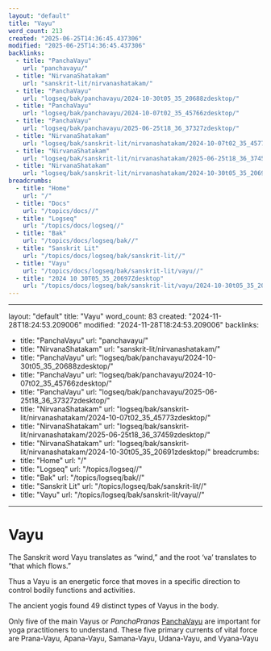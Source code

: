 ```yaml
---
layout: "default"
title: "Vayu"
word_count: 213
created: "2025-06-25T14:36:45.437306"
modified: "2025-06-25T14:36:45.437306"
backlinks:
  - title: "PanchaVayu"
    url: "panchavayu/"
  - title: "NirvanaShatakam"
    url: "sanskrit-lit/nirvanashatakam/"
  - title: "PanchaVayu"
    url: "logseq/bak/panchavayu/2024-10-30t05_35_20688zdesktop/"
  - title: "PanchaVayu"
    url: "logseq/bak/panchavayu/2024-10-07t02_35_45766zdesktop/"
  - title: "PanchaVayu"
    url: "logseq/bak/panchavayu/2025-06-25t18_36_37327zdesktop/"
  - title: "NirvanaShatakam"
    url: "logseq/bak/sanskrit-lit/nirvanashatakam/2024-10-07t02_35_45773zdesktop/"
  - title: "NirvanaShatakam"
    url: "logseq/bak/sanskrit-lit/nirvanashatakam/2025-06-25t18_36_37459zdesktop/"
  - title: "NirvanaShatakam"
    url: "logseq/bak/sanskrit-lit/nirvanashatakam/2024-10-30t05_35_20691zdesktop/"
breadcrumbs:
  - title: "Home"
    url: "/"
  - title: "Docs"
    url: "/topics/docs//"
  - title: "Logseq"
    url: "/topics/docs/logseq//"
  - title: "Bak"
    url: "/topics/docs/logseq/bak//"
  - title: "Sanskrit Lit"
    url: "/topics/docs/logseq/bak/sanskrit-lit//"
  - title: "Vayu"
    url: "/topics/docs/logseq/bak/sanskrit-lit/vayu//"
  - title: "2024 10 30T05_35_20697Zdesktop"
    url: "/topics/docs/logseq/bak/sanskrit-lit/vayu/2024-10-30t05_35_20697zdesktop//"
---
```

---
layout: "default"
title: "Vayu"
word_count: 83
created: "2024-11-28T18:24:53.209006"
modified: "2024-11-28T18:24:53.209006"
backlinks:
  - title: "PanchaVayu"
    url: "panchavayu/"
  - title: "NirvanaShatakam"
    url: "sanskrit-lit/nirvanashatakam/"
  - title: "PanchaVayu"
    url: "logseq/bak/panchavayu/2024-10-30t05_35_20688zdesktop/"
  - title: "PanchaVayu"
    url: "logseq/bak/panchavayu/2024-10-07t02_35_45766zdesktop/"
  - title: "PanchaVayu"
    url: "logseq/bak/panchavayu/2025-06-25t18_36_37327zdesktop/"
  - title: "NirvanaShatakam"
    url: "logseq/bak/sanskrit-lit/nirvanashatakam/2024-10-07t02_35_45773zdesktop/"
  - title: "NirvanaShatakam"
    url: "logseq/bak/sanskrit-lit/nirvanashatakam/2025-06-25t18_36_37459zdesktop/"
  - title: "NirvanaShatakam"
    url: "logseq/bak/sanskrit-lit/nirvanashatakam/2024-10-30t05_35_20691zdesktop/"
breadcrumbs:
  - title: "Home"
    url: "/"
  - title: "Logseq"
    url: "/topics/logseq//"
  - title: "Bak"
    url: "/topics/logseq/bak//"
  - title: "Sanskrit Lit"
    url: "/topics/logseq/bak/sanskrit-lit//"
  - title: "Vayu"
    url: "/topics/logseq/bak/sanskrit-lit/vayu//"
---
# Vayu

The Sanskrit word Vayu translates as “wind,” and
the root ‘va’ translates to “that which flows.”

Thus a Vayu is an energetic force that moves in a specific direction to control bodily functions and activities.

The ancient yogis found 49 distinct types of Vayus in the body. 

Only five of the main Vayus or *PanchaPranas* [PanchaVayu](logseq/bak/panchavayu/2025-06-25t18_36_37327zdesktop/) are important for yoga practitioners to understand. These five primary currents of vital force are Prana-Vayu, Apana-Vayu, Samana-Vayu, Udana-Vayu, and Vyana-Vayu
